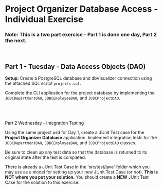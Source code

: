 # Project Organizer Database Access - Individual Exercise

### Note: This is a two part exercise - Part 1 is done one day, Part 2 the next.
<br>

## Part 1 - Tuesday - Data Access Objects (DAO)

**Setup:** Create a PostgreSQL database and dbVisualizer connection using the attached SQL script `projects.sql`. 

Complete the CLI application for the project database by implementing the `JDBCDepartmentDAO`, `JDBCEmployeeDAO`, and `JDBCProjectDAO`.

<br>
<br>
<br

## Part 2 Wednesday - Integration Testing

Using the same project usd for Day 1, create a JUnit Test case for the **Project Organizer Database** application. Implement integration tests for the `JDBCDepartmentDAO`, `JDBCEmployeeDAO`, and `JDBCProjectDAO` classes.

Be sure to clean up any test data so that the database is returned to its original state after the test is completed.

There is already a JUnit Test Case in the `src/test/java' folder which you may use as a model for setting up your new JUnit Test Case (or not).  **This is NOT where you put your solution.**  You should create a **NEW** JUnit Test Case for the solution to this exercise.
